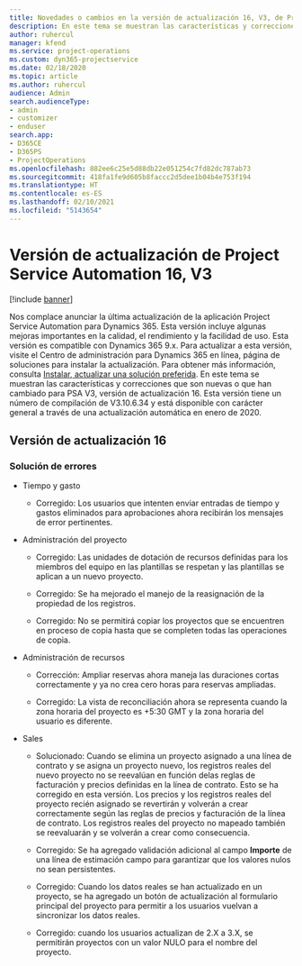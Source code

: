 ```yaml
---
title: Novedades o cambios en la versión de actualización 16, V3, de Project Service Automation
description: En este tema se muestran las características y correcciones que están disponibles en la versión de actualización 16, V3, de Project Service Automation.
author: ruhercul
manager: kfend
ms.service: project-operations
ms.custom: dyn365-projectservice
ms.date: 02/18/2020
ms.topic: article
ms.author: ruhercul
audience: Admin
search.audienceType:
- admin
- customizer
- enduser
search.app:
- D365CE
- D365PS
- ProjectOperations
ms.openlocfilehash: 882ee6c25e5d88db22e051254c7fd82dc787ab73
ms.sourcegitcommit: 418fa1fe9d605b8faccc2d5dee1b04b4e753f194
ms.translationtype: HT
ms.contentlocale: es-ES
ms.lasthandoff: 02/10/2021
ms.locfileid: "5143654"
---
```

# <a name="project-service-automation-update-release-16-v3"></a>Versión de actualización de Project Service Automation 16, V3

[!include [banner](../includes/psa-now-project-operations.md)]

Nos complace anunciar la última actualización de la aplicación Project Service Automation para Dynamics 365. Esta versión incluye algunas mejoras importantes en la calidad, el rendimiento y la facilidad de uso.  Esta versión es compatible con Dynamics 365 9.x. Para actualizar a esta versión, visite el Centro de administración para Dynamics 365 en línea, página de soluciones para instalar la actualización. Para obtener más información, consulta [Instalar, actualizar una solución preferida](https://docs.microsoft.com/dynamics365/project-service/upgrade-psa-home-page).
En este tema se muestran las características y correcciones que son nuevas o que han cambiado para PSA V3, versión de actualización 16. Esta versión tiene un número de compilación de V3.10.6.34 y está disponible con carácter general a través de una actualización automática en enero de 2020.


## <a name="update-release-16"></a>Versión de actualización 16

### <a name="bug-fixes"></a>Solución de errores

-   Tiempo y gasto

    -   Corregido: Los usuarios que intenten enviar entradas de tiempo y gastos eliminados para aprobaciones ahora recibirán los mensajes de error pertinentes.

-   Administración del proyecto

    -   Corregido: Las unidades de dotación de recursos definidas para los miembros del equipo en las plantillas se respetan y las plantillas se aplican a un nuevo proyecto.

    -   Corregido: Se ha mejorado el manejo de la reasignación de la propiedad de los registros.

    -   Corregido: No se permitirá copiar los proyectos que se encuentren en proceso de copia hasta que se completen todas las operaciones de copia.

-   Administración de recursos

    -   Corrección: Ampliar reservas ahora maneja las duraciones cortas correctamente y ya no crea cero horas para reservas ampliadas.

    -   Corregido: La vista de reconciliación ahora se representa cuando la zona horaria del proyecto es +5:30 GMT y la zona horaria del usuario es diferente.

-   Sales

    -   Solucionado: Cuando se elimina un proyecto asignado a una línea de contrato y se asigna un proyecto nuevo, los registros reales del nuevo proyecto no se reevalúan en función delas reglas de facturación y precios definidas en la línea de contrato. Esto se ha corregido en esta versión. Los precios y los registros reales del proyecto recién asignado se revertirán y volverán a crear correctamente según las reglas de precios y facturación de la línea de contrato. Los registros reales del proyecto no mapeado también se reevaluarán y se volverán a crear como consecuencia.

    -   Corregido: Se ha agregado validación adicional al campo **Importe** de una línea de estimación campo para garantizar que los valores nulos no sean persistentes.

    -   Corregido: Cuando los datos reales se han actualizado en un proyecto, se ha agregado un botón de actualización al formulario principal del proyecto para permitir a los usuarios vuelvan a sincronizar los datos reales.

    -   Corregido: cuando los usuarios actualizan de 2.X a 3.X, se permitirán proyectos con un valor NULO para el nombre del proyecto.

